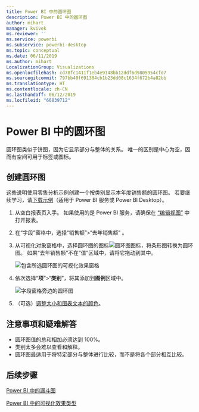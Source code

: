 ```yaml
---
title: Power BI 中的圆环图
description: Power BI 中的圆环图
author: mihart
manager: kvivek
ms.reviewer: ''
ms.service: powerbi
ms.subservice: powerbi-desktop
ms.topic: conceptual
ms.date: 06/11/2019
ms.author: mihart
LocalizationGroup: Visualizations
ms.openlocfilehash: cd78fc1411f1eb4e9148bb12ddf6d9805954cfd7
ms.sourcegitcommit: 797bb40f691384cb1b23dd08c1634f672b4a82bb
ms.translationtype: HT
ms.contentlocale: zh-CN
ms.lasthandoff: 06/12/2019
ms.locfileid: "66839712"
---
```

# <a name="doughnut-charts-in-power-bi"></a>Power BI 中的圆环图
圆环图类似于饼图，因为它显示部分与整体的关系。 唯一的区别是中心为空，因而有空间可用于标签或图标。

## <a name="create-a-doughnut-chart"></a>创建圆环图
这些说明使用零售分析示例创建一个按类别显示本年度销售额的圆环图。 若要继续学习，请[下载示例](../sample-datasets.md)（适用于 Power BI 服务或 Power BI Desktop）。

1. 从空白报表页入手。 如果使用的是 Power BI 服务，请确保在 [“编辑视图”](../service-interact-with-a-report-in-editing-view.md) 中打开报表。

2. 在“字段”窗格中，选择“销售额”\>“去年销售额”   。  
   
3. 从可视化对象窗格中，选择圆环图的图标![圆环图图标](media/power-bi-visualization-doughnut-charts/power-bi-icon.png)，将条形图转换为圆环图。 如果“去年销售额”不在“值”区域中，请将它拖动到其中。  
     
   ![包含所选圆环图的可视化效果窗格](media/power-bi-visualization-doughnut-charts/power-bi-doughnut-chart.png)

4. 依次选择“**项**”\>“**类别**”，将其添加到**图例**区域中。 
     
    ![字段窗格旁边的圆环图](media/power-bi-visualization-doughnut-charts/power-bi-doughnut-done.png)

5. （可选）[调整大小和图表文本的颜色](power-bi-visualization-customize-title-background-and-legend.md)。 

## <a name="considerations-and-troubleshooting"></a>注意事项和疑难解答
* 圆环图值的总和相加必须达到 100%。
* 类别太多会难以查看和解释。
* 圆环图最适用于将特定部分与整体进行比较，而不是将各个部分相互比较。 

## <a name="next-steps"></a>后续步骤
[Power BI 中的漏斗图](power-bi-visualization-funnel-charts.md)

[Power BI 中的可视化效果类型](power-bi-visualization-types-for-reports-and-q-and-a.md)


